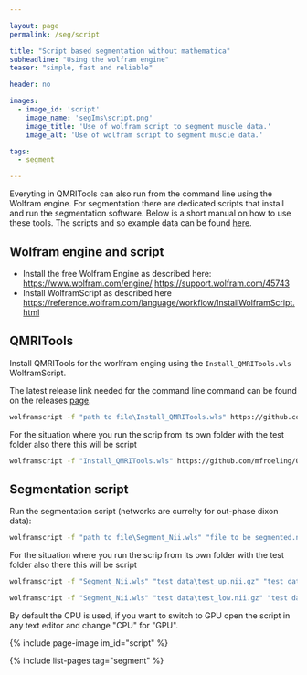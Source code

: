 ```yaml
---

layout: page
permalink: /seg/script

title: "Script based segmentation without mathematica"
subheadline: "Using the wolfram engine"
teaser: "simple, fast and reliable"

header: no

images:
  - image_id: 'script'
    image_name: 'segIms\script.png'
    image_title: 'Use of wolfram script to segment muscle data.'
    image_alt: 'Use of wolfram script to segment muscle data.'  

tags: 
  - segment

---
```


Everyting in QMRITools can also run from the command line using the Wolfram engine.
For segmentation there are dedicated scripts that install and run the segmentation software.
Below is a short manual on how to use these tools. The scripts and so example data can be found [here](https://github.com/mfroeling/QMRITools/tree/master/scripts).

## Wolfram engine and script

- Install the free Wolfram Engine as described here:
<https://www.wolfram.com/engine/>
<https://support.wolfram.com/45743>
- Install WolframScript as described here
<https://reference.wolfram.com/language/workflow/InstallWolframScript.html>

## QMRITools

Install QMRITools for the worlfram enging using the `Install_QMRITools.wls` WolframScript.

The latest release link needed for the command line command can be found on the releases [page](https://github.com/mfroeling/QMRITools/releases).

``` bash
wolframscript -f "path to file\Install_QMRITools.wls" https://github.com/mfroeling/QMRITools/releases/download/4.x.x/QMRITools-4.x.x.paclet
```

For the situation where you run the scrip from its own folder with the test folder also there this will be script

``` bash
wolframscript -f "Install_QMRITools.wls" https://github.com/mfroeling/QMRITools/releases/download/4.x.x/QMRITools-4.x.x.paclet
```

## Segmentation script

Run the segmentation script (networks are currelty for out-phase dixon data):

``` bash
wolframscript -f "path to file\Segment_Nii.wls" "file to be segmented.nii.gz" "output file.nii"
```

For the situation where you run the scrip from its own folder with the test folder also there this will be script

``` bash
wolframscript -f "Segment_Nii.wls" "test data\test_up.nii.gz" "test data\out_up.nii"
```

``` bash
wolframscript -f "Segment_Nii.wls" "test data\test_low.nii.gz" "test data\out_low.nii"
```

By default the CPU is used, if you want to switch to GPU open the script in any text editor and change "CPU" for "GPU".

{% include page-image im_id="script" %}

{% include list-pages tag="segment" %}
